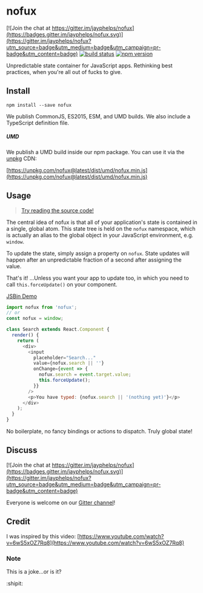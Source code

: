 # nofux
[![Join the chat at https://gitter.im/jayphelps/nofux](https://badges.gitter.im/jayphelps/nofux.svg)](https://gitter.im/jayphelps/nofux?utm_source=badge&utm_medium=badge&utm_campaign=pr-badge&utm_content=badge)
[![build status](https://img.shields.io/travis/reactjs/redux/master.svg)](https://travis-ci.org/jayphelps/nofux)
[![npm version](https://img.shields.io/npm/v/nofux.svg)](https://www.npmjs.com/package/nofux)

Unpredictable state container for JavaScript apps. Rethinking best practices, when you're all out of fucks to give.


## Install

```
npm install --save nofux
```

We publish CommonJS, ES2015, ESM, and UMD builds. We also include a TypeScript definition file.

##### UMD

We publish a UMD build inside our npm package. You can use it via the [unpkg](https://unpkg.com/) CDN:

[https://unpkg.com/nofux@latest/dist/umd/nofux.min.js](https://unpkg.com/nofux@latest/dist/umd/nofux.min.js)

## Usage

> [Try reading the source code!](https://github.com/jayphelps/nofux/blob/master/src/index.ts)

The central idea of nofux is that all of your application's state is contained in a single, global atom. This state tree is held on the `nofux` namespace, which is actually an alias to the global object in your JavaScript environment, e.g. `window`.

To update the state, simply assign a property on `nofux`. State updates will happen after an unpredictable fraction of a second after assigning the value.

That's it! ...Unless you want your app to update too, in which you need to call `this.forceUpdate()` on your component.

[JSBin Demo](http://jsbin.com/kokivar/edit?js,output)

```js
import nofux from 'nofux';
// or
const nofux = window;

class Search extends React.Component {
  render() {
    return (
      <div>
        <input
          placeholder="Search..."
          value={nofux.search || ''}
          onChange={event => {
            nofux.search = event.target.value;
            this.forceUpdate();
          }}
        />
        <p>You have typed: {nofux.search || '(nothing yet)'}</p>
      </div>
    );
  }
}
```

No boilerplate, no fancy bindings or actions to dispatch. Truly global state!

## Discuss

[![Join the chat at https://gitter.im/jayphelps/nofux](https://badges.gitter.im/jayphelps/nofux.svg)](https://gitter.im/jayphelps/nofux?utm_source=badge&utm_medium=badge&utm_campaign=pr-badge&utm_content=badge)

Everyone is welcome on our [Gitter channel](https://gitter.im/jayphelps/nofux?utm_source=badge&utm_medium=badge&utm_campaign=pr-badge&utm_content=badge)!

## Credit

I was inspired by this video: [https://www.youtube.com/watch?v=6wS5xOZ7Rq8](https://www.youtube.com/watch?v=6wS5xOZ7Rq8)

### Note

This is a joke...or is it?

:shipit:
